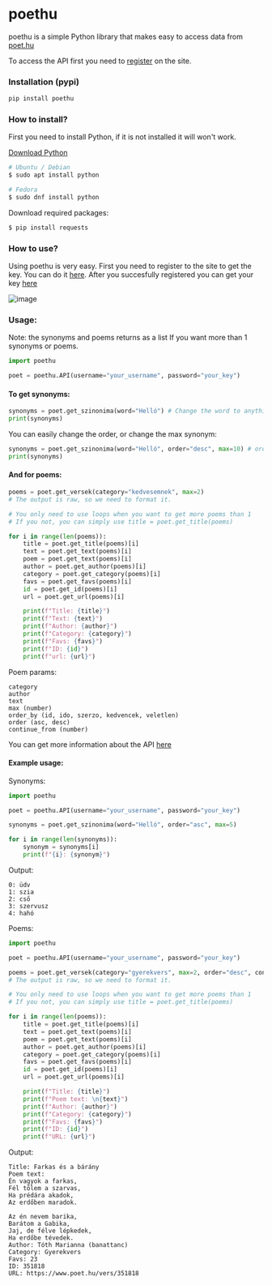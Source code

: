 # poethu

poethu is a simple Python library that makes easy to access data from [poet.hu](https://www.poet.hu)

To access the API first you need to [register](https://www.poet.hu/regisztracio.php) on the site.

### Installation (pypi)
```bash
pip install poethu
```
### How to install?
First you need to install Python, if it is not installed it will won't work.

[Download Python](https://www.python.org/downloads/)

```bash
# Ubuntu / Debian
$ sudo apt install python

# Fedora
$ sudo dnf install python
```

Download required packages:
```bash
$ pip install requests
```

### How to use?
Using poethu is very easy.
First you need to register to the site to get the key.
You can do it [here](https://www.poet.hu/regisztracio.php).
After you succesfully registered you can get your key [here](https://poet.hu/api.php)

![image](https://github.com/BXn4/poethu/assets/78733248/2dfdc088-2be4-42f8-82db-f27c2072e32a)

### Usage:
Note: the synonyms and poems returns as a list If you want more than 1 synonyms or poems.
```python
import poethu

poet = poethu.API(username="your_username", password="your_key")
```

#### To get synonyms:
```python
synonyms = poet.get_szinonima(word="Helló") # Change the word to anything else to get the word synonym
print(synonyms)
```
You can easily change the order, or change the max synonym:
```python
synonyms = poet.get_szinonima(word="Helló", order="desc", max=10) # order by desc, and max 10 synonym
print(synonyms)
```

#### And for poems:
```python
poems = poet.get_versek(category="kedvesemnek", max=2)
# The output is raw, so we need to format it.

# You only need to use loops when you want to get more poems than 1
# If you not, you can simply use title = poet.get_title(poems)

for i in range(len(poems)):
    title = poet.get_title(poems)[i]
    text = poet.get_text(poems)[i]
    poem = poet.get_text(poems)[i]
    author = poet.get_author(poems)[i]
    category = poet.get_category(poems)[i]
    favs = poet.get_favs(poems)[i]
    id = poet.get_id(poems)[i]
    url = poet.get_url(poems)[i]

    print(f"Title: {title}")
    print(f"Text: {text}")
    print(f"Author: {author}")
    print(f"Category: {category}")
    print(f"Favs: {favs}")
    print(f"ID: {id}")
    print(f"url: {url}")
```
Poem params:
```
category
author
text
max (number)
order_by (id, ido, szerzo, kedvencek, veletlen)
order (asc, desc)
continue_from (number)
```
You can get more information about the API [here](https://www.poet.hu/api.php)

#### Example usage:
Synonyms:
```python
import poethu

poet = poethu.API(username="your_username", password="your_key")

synonyms = poet.get_szinonima(word="Helló", order="asc", max=5)

for i in range(len(synonyms)):
    synonym = synonyms[i]
    print(f"{i}: {synonym}")
```
Output:
```
0: üdv
1: szia
2: cső
3: szervusz
4: hahó
```
Poems:
```python
import poethu

poet = poethu.API(username="your_username", password="your_key")

poems = poet.get_versek(category="gyerekvers", max=2, order="desc", continue_from=20)
# The output is raw, so we need to format it.

# You only need to use loops when you want to get more poems than 1
# If you not, you can simply use title = poet.get_title(poems)

for i in range(len(poems)):
    title = poet.get_title(poems)[i]
    text = poet.get_text(poems)[i]
    poem = poet.get_text(poems)[i]
    author = poet.get_author(poems)[i]
    category = poet.get_category(poems)[i]
    favs = poet.get_favs(poems)[i]
    id = poet.get_id(poems)[i]
    url = poet.get_url(poems)[i]

    print(f"Title: {title}")
    print(f"Poem text: \n{text}")
    print(f"Author: {author}")
    print(f"Category: {category}")
    print(f"Favs: {favs}")
    print(f"ID: {id}")
    print(f"URL: {url}")
```
Output:
```
Title: Farkas és a bárány
Poem text:
Én vagyok a farkas,
Fél tőlem a szarvas,
Ha prédára akadok,
Az erdőben maradok.

Az én nevem barika,
Barátom a Gabika,
Jaj, de félve lépkedek,
Ha erdőbe tévedek.
Author: Tóth Marianna (banattanc)
Category: Gyerekvers
Favs: 23
ID: 351818
URL: https://www.poet.hu/vers/351818
```

